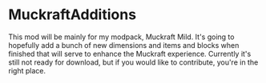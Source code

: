 # MuckraftAdditions

This mod will be mainly for my modpack, Muckraft Mild.  It's going to hopefully add a bunch of new dimensions and items and blocks when finished that will serve to enhance the Muckraft experience.  Currently it's still not ready for download, but if you would like to contribute, you're in the right place.
